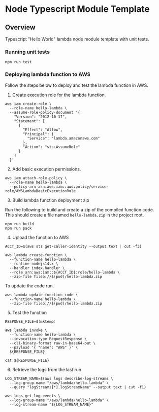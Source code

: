 # Node Typescript Module Template

## Overview

Typescript "Hello World" lambda node module template with unit tests. 

### Running unit tests

```
npm run test
```

### Deploying lambda function to AWS

Follow the steps below to deploy and test the lambda function in AWS. 

1. Create execution role for the lambda function.

```
aws iam create-role \
  --role-name hello-lambda \
  --assume-role-policy-document '{
    "Version": "2012-10-17",
    "Statement": [
      { 
        "Effect": "Allow", 
        "Principal": {
          "Service": "lambda.amazonaws.com"
        }, 
        "Action": "sts:AssumeRole"
      }
    ]
  }'
```

2. Add basic execution permissions.

  ```
  aws iam attach-role-policy \
    --role-name hello-lambda \
    --policy-arn arn:aws:iam::aws:policy/service-role/AWSLambdaBasicExecutionRole
  ```

3. Build lambda function deployment zip

  Run the following to build and create a zip of the compiled function code. This should create a file named `hello-lambda.zip` in the project root.

```
npm run build
npm run pack
```

4. Upload the function to AWS

```
ACCT_ID=$(aws sts get-caller-identity --output text | cut -f3)

aws lambda create-function \
  --function-name hello-lambda \
  --runtime nodejs14.x \
  --handler index.handler \
  --role arn:aws:iam::${ACCT_ID}:role/hello-lambda \
  --zip-file fileb://$(pwd)/hello-lambda.zip
```

To update the code run.

```
aws lambda update-function-code \
  --function-name hello-lambda \
  --zip-file fileb://$(pwd)/hello-lambda.zip
```

5. Test the function

```
RESPONSE_FILE=$(mktemp)

aws lambda invoke \
  --function-name hello-lambda \
  --invocation-type RequestResponse \
  --cli-binary-format raw-in-base64-out \
  --payload '{ "name": "AWS" }' \
  ${RESPONSE_FILE}

cat ${RESPONSE_FILE}
```

6. Retrieve the logs from the last run.

```
LOG_STREAM_NAME=$(aws logs describe-log-streams \
  --log-group-name "/aws/lambda/hello-lambda" \
  --query "logStreams[*].logStreamName" --output text | cut -f1)

aws logs get-log-events \
  --log-group-name "/aws/lambda/hello-lambda" \
  --log-stream-name "${LOG_STREAM_NAME}"
```
